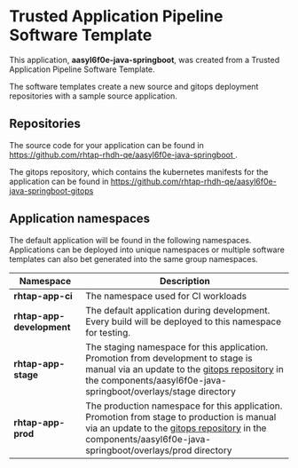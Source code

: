 # Trusted Application Pipeline Software Template

This application, **aasyl6f0e-java-springboot**, was created from a Trusted Application Pipeline Software Template.

The software templates create a new source and gitops deployment repositories with a sample source application. 

## Repositories

The source code for your application can be found in [https://github.com/rhtap-rhdh-qe/aasyl6f0e-java-springboot ](https://github.com/rhtap-rhdh-qe/aasyl6f0e-java-springboot ).
 
The gitops repository, which contains the kubernetes manifests for the application can be found in 
[https://github.com/rhtap-rhdh-qe/aasyl6f0e-java-springboot-gitops ](https://github.com/rhtap-rhdh-qe/aasyl6f0e-java-springboot-gitops ) 

## Application namespaces 

The default application will be found in the following namespaces. Applications can be deployed into unique namespaces or multiple software templates can also bet generated into the same group namespaces.  

|  Namespace   |  Description   |  
| -------- | -------- |
| **rhtap-app-ci** | The namespace used for CI workloads |
| **rhtap-app-development** | The default application during development. Every build will be deployed to this namespace for testing. |
| **rhtap-app-stage** | The staging namespace for this application. Promotion from development to stage is manual via an update to the [gitops repository](https://github.com/rhtap-rhdh-qe/aasyl6f0e-java-springboot-gitops ) in the components/aasyl6f0e-java-springboot/overlays/stage directory |
| **rhtap-app-prod** | The production namespace for this application. Promotion from stage to production is manual via an update to the [gitops repository](https://github.com/rhtap-rhdh-qe/aasyl6f0e-java-springboot-gitops ) in the components/aasyl6f0e-java-springboot/overlays/prod directory |